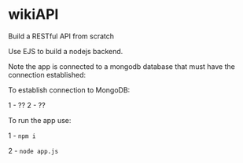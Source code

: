 # wikiAPI
Build a RESTful API from scratch

Use EJS to build a nodejs backend.

Note the app is connected to a mongodb database that must have the connection established:

To establish connection to MongoDB:

1 - ??
2 - ?? 


To run the app use:

1 - `npm i`

2 - `node app.js`
